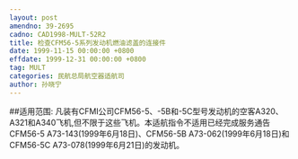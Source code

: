 ```yaml
---
layout: post
amendno: 39-2695
cadno: CAD1998-MULT-52R2
title: 检查CFM56-5系列发动机燃油滤盖的连接件
date: 1999-11-15 00:00:00 +0800
effdate: 1999-12-31 00:00:00 +0800
tag: MULT
categories: 民航总局航空器适航司
author: 孙晓宁
---
```


##适用范围:
凡装有CFMI公司CFM56-5、-5B和-5C型号发动机的空客A320、A321和A340飞机,但不限于这些飞机。本适航指令不适用已经完成服务通告 CFM56-5 A73-143(1999年6月18日)、CFM56-5B  A73-062(1999年6月18日)和CFM56-5C A73-078(1999年6月21日)的发动机。

